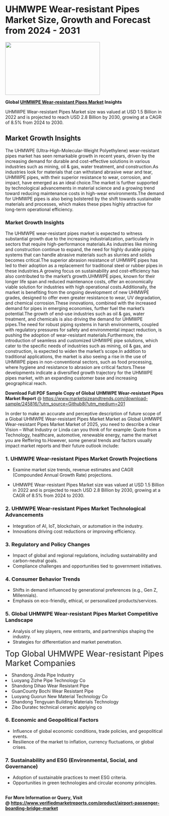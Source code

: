 <H1>UHMWPE Wear-resistant Pipes Market Size, Growth and Forecast from 2024 - 2031</H1><img class="aligncenter size-medium wp-image-584254" src="https://thirdeyenews.in/wp-content/uploads/2024/09/Global-Market-Research-300x168.jpeg" alt="" width="300" height="168" /><p><strong>Global&nbsp;<a href="https://www.marketsizeandtrends.com/download-sample/245816/?utm_source=Github8j?utm_medium=201">UHMWPE Wear-resistant Pipes Market</a> Insights</strong></p><p>UHMWPE Wear-resistant Pipes Market size was valued at USD 1.5 Billion in 2022 and is projected to reach USD 2.8 Billion by 2030, growing at a CAGR of 8.5% from 2024 to 2030.</p><p><h2>Market Growth Insights</h2> The UHMWPE (Ultra-High-Molecular-Weight Polyethylene) wear-resistant pipes market has seen remarkable growth in recent years, driven by the increasing demand for durable and cost-effective solutions in various industries such as mining, oil & gas, water treatment, and construction.As industries look for materials that can withstand abrasive wear and tear, UHMWPE pipes, with their superior resistance to wear, corrosion, and impact, have emerged as an ideal choice.The market is further supported by technological advancements in material science and a growing trend toward reducing maintenance costs in high-wear environments.The demand for UHMWPE pipes is also being bolstered by the shift towards sustainable materials and processes, which makes these pipes highly attractive for long-term operational efficiency. <h3>Market Growth Insights</h3> The UHMWPE wear-resistant pipes market is expected to witness substantial growth due to the increasing industrialization, particularly in sectors that require high-performance materials.As industries like mining and construction continue to expand, the need for highly durable piping systems that can handle abrasive materials such as slurries and solids becomes critical.The superior abrasion resistance of UHMWPE pipes has led to their adoption as a replacement for traditional steel or rubber pipes in these industries.A growing focus on sustainability and cost-efficiency has also contributed to the market’s growth.UHMWPE pipes, known for their longer life span and reduced maintenance costs, offer an economically viable solution for industries with high operational costs.Additionally, the market is benefiting from the ongoing development of new UHMWPE grades, designed to offer even greater resistance to wear, UV degradation, and chemical corrosion.These innovations, combined with the increased demand for pipes in emerging economies, further fuel the market’s potential.The growth of end-use industries such as oil & gas, water treatment, and chemicals is also driving the demand for UHMWPE pipes.The need for robust piping systems in harsh environments, coupled with regulatory pressures for safety and environmental impact reduction, is pushing the adoption of wear-resistant materials.Furthermore, the introduction of seamless and customized UHMWPE pipe solutions, which cater to the specific needs of industries such as mining, oil & gas, and construction, is expected to widen the market’s scope.In addition to traditional applications, the market is also seeing a rise in the use of UHMWPE pipes in non-conventional sectors, such as food processing, where hygiene and resistance to abrasion are critical factors.These developments indicate a diversified growth trajectory for the UHMWPE pipes market, with an expanding customer base and increasing geographical reach.</p><p><span class=""><strong>Download Full PDF Sample Copy of Global UHMWPE Wear-resistant Pipes Market Report</strong> @ <a href="https://www.marketsizeandtrends.com/download-sample/245816/?utm_source=Github8j?utm_medium=201" target="_blank">https://www.marketsizeandtrends.com/download-sample/245816/?utm_source=Github8j?utm_medium=201</a></span></p><p>In order to make an accurate and perceptive description of future scope of a Global&nbsp;UHMWPE Wear-resistant Pipes Market Market as Global&nbsp;UHMWPE Wear-resistant Pipes Market Market of 2025, you need to describe a clear Vision &ndash; What Industry or Linda can you think of for example: Quote from a Technology, healthcare, automotive, renewable energy, name the market you are Reffering to.However, some general trends and factors usually impact market reports and their future outlook include:</p><h3>1.&nbsp;<strong>UHMWPE Wear-resistant Pipes Market Growth Projections</strong></h3><ul><li>Examine market size trends, revenue estimates and CAGR (Compounded Annual Growth Rate) projections.</li><li><p>UHMWPE Wear-resistant Pipes Market size was valued at USD 1.5 Billion in 2022 and is projected to reach USD 2.8 Billion by 2030, growing at a CAGR of 8.5% from 2024 to 2030.</p></li></ul><h3>2.&nbsp;<strong>UHMWPE Wear-resistant Pipes Market Technological Advancements</strong></h3><ul><li>Integration of AI, IoT, blockchain, or automation in the industry.</li><li>Innovations driving cost reductions or improving efficiency.</li></ul><h3>3.&nbsp;<strong>Regulatory and Policy Changes</strong></h3><ul><li>Impact of global and regional regulations, including sustainability and carbon-neutral goals.</li><li>Compliance challenges and opportunities tied to government initiatives.</li></ul><h3>4.&nbsp;<strong>Consumer Behavior Trends</strong></h3><ul><li>Shifts in demand influenced by generational preferences (e.g., Gen Z, Millennials).</li><li>Emphasis on eco-friendly, ethical, or personalized products/services.</li></ul><h3>5.&nbsp;<strong>Global UHMWPE Wear-resistant Pipes Market Competitive Landscape</strong></h3><ul><li>Analysis of key players, new entrants, and partnerships shaping the industry.</li><li>Strategies for differentiation and market penetration.</li></ul><p data-pm-slice="1 1 []"><span style="color: inherit; font-family: inherit; font-size: 25px;">Top Global UHMWPE Wear-resistant Pipes Market Companies</span></p><div class="" data-test-id=""><p><li>Shandong Jinda Pipe Industry</li><li> Luoyang Zizhe Pipe Technology Co</li><li> Shandong Dihao Wear Resistant Pipe</li><li> GuanCounty Bochi Wear Resistant Pipe</li><li> Luoyang Guorun New Material Technology Co</li><li> Shandong Tengyuan Building Materials Technology</li><li> Zibo Duratec technical ceramic applying co</li></p></div><h3>6.&nbsp;<strong>Economic and Geopolitical Factors</strong></h3><ul><li>Influence of global economic conditions, trade policies, and geopolitical events.</li><li>Resilience of the market to inflation, currency fluctuations, or global crises.</li></ul><h3>7.&nbsp;<strong>Sustainability and ESG (Environmental, Social, and Governance)</strong></h3><ul><li>Adoption of sustainable practices to meet ESG criteria.</li><li>Opportunities in green technologies and circular economy principles.</li></ul><h2><strong style="font-size: 14px;">For More Information or Query, Visit @&nbsp;</strong><a style="background-color: #ffffff; font-size: 14px;" href="https://www.marketsizeandtrends.com/report/uhmwpe-wear-resistant-pipes-market/" target="_blank">https://www.verifiedmarketreports.com/product/airport-passenger-boarding-bridge-market</a></h2>